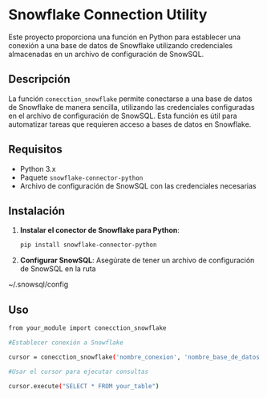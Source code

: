 
# Snowflake Connection Utility

Este proyecto proporciona una función en Python para establecer una conexión a una base de datos de Snowflake utilizando credenciales almacenadas en un archivo de configuración de SnowSQL.

## Descripción

La función `conecction_snowflake` permite conectarse a una base de datos de Snowflake de manera sencilla, utilizando las credenciales configuradas en el archivo de configuración de SnowSQL. Esta función es útil para automatizar tareas que requieren acceso a bases de datos en Snowflake.

## Requisitos

- Python 3.x
- Paquete `snowflake-connector-python`
- Archivo de configuración de SnowSQL con las credenciales necesarias

## Instalación

1. **Instalar el conector de Snowflake para Python**:

   ```bash
   pip install snowflake-connector-python

2. **Configurar SnowSQL**:
Asegúrate de tener un archivo de configuración de SnowSQL en la ruta

~/.snowsql/config

## Uso

   ```bash
from your_module import conecction_snowflake

 #Establecer conexión a Snowflake

cursor = conecction_snowflake('nombre_conexion', 'nombre_base_de_datos')

#Usar el cursor para ejecutar consultas
 
 cursor.execute("SELECT * FROM your_table")
